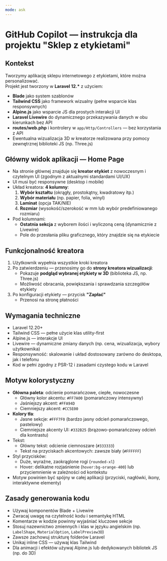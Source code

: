 ```yaml
---
mode: ask
---
```

# GitHub Copilot — instrukcja dla projektu "Sklep z etykietami"

## Kontekst
Tworzymy aplikację sklepu internetowego z etykietami, które można personalizować.  
Projekt jest tworzony w **Laravel 12.\*** z użyciem:
- **Blade** jako system szablonów
- **Tailwind CSS** jako framework wizualny (pełne wsparcie klas responsywnych)
- **Alpine.js** jako wsparcie JS dla prostych interakcji UI
- **Laravel Livewire** do dynamicznego przekazywania danych w obu kierunkach bez API
- **routes/web.php** i kontrolery w `app/Http/Controllers` — bez korzystania z API
- Ewentualna wizualizacja 3D w kreatorze realizowana przy pomocy zewnętrznej biblioteki JS (np. Three.js)

## Główny widok aplikacji — Home Page
- Na stronie głównej znajduje się **kreator etykiet** z nowoczesnym i czytelnym UI (zgodnym z aktualnymi standardami UI/UX)
- UI musi być responsywne (desktop i mobile)
- Układ kreatora: **4 kolumny**:
  1. **Wybór kształtu** (okrągły, prostokątny, kwadratowy itp.)
  2. **Wybór materiału** (np. papier, folia, winyl)
  3. **Laminat** (opcja TAK/NIE)
  4. **Rozmiar** (wysokość/szerokość w mm lub wybór predefiniowanego rozmiaru)
- Pod kolumnami:  
  - **Ostatnia sekcja** z wyborem ilości i wyliczoną ceną (dynamicznie z Livewire)  
  - Pole do przesłania pliku graficznego, który znajdzie się na etykiecie

## Funkcjonalność kreatora
1. Użytkownik wypełnia wszystkie kroki kreatora
2. Po zatwierdzeniu — przenosimy go do **strony kreatora wizualizacji**:
   - Pokazuje **podgląd wybranej etykiety w 3D** (biblioteka JS, np. Three.js)
   - Możliwość obracania, powiększania i sprawdzania szczegółów etykiety
3. Po konfiguracji etykiety — przycisk **"Zapłać"**
   - Przenosi na stronę płatności

## Wymagania techniczne
- Laravel 12.20+
- Tailwind CSS — pełne użycie klas utility-first
- Alpine.js — interakcje UI
- Livewire — dynamiczne zmiany danych (np. cena, wizualizacja, wybory użytkownika)
- Responsywność: skalowanie i układ dostosowany zarówno do desktopa, jak i telefonu
- Kod w pełni zgodny z PSR-12 i zasadami czystego kodu w Laravel

## Motyw kolorystyczny
- **Główna paleta**: odcienie pomarańczowe, ciepłe, nowoczesne  
  - Główny kolor akcentu: `#FF7A00` (pomarańczowy intensywny)
  - Jaśniejszy akcent: `#FFA94D`
  - Ciemniejszy akcent: `#CC5E00`
- **Kolory tła**:
  - Jasne sekcje: `#FFF7F0` (bardzo jasny odcień pomarańczowego, pastelowy)
  - Ciemniejsze akcenty UI: `#332B25` (brązowo-pomarańczowy odcień dla kontrastu)
- Tekst:
  - Główny tekst: odcienie ciemnoszare (`#333333`)
  - Tekst na przyciskach akcentowych: zawsze biały (`#FFFFFF`)
- Styl przycisków:
  - Duże, wyraźne, zaokrąglone rogi (`rounded-xl`)
  - Hover: delikatne rozjaśnienie (`hover:bg-orange-400`) lub przyciemnienie w zależności od kontekstu
- Motyw powinien być spójny w całej aplikacji (przyciski, nagłówki, ikony, interaktywne elementy)

## Zasady generowania kodu
- Używaj komponentów Blade + Livewire
- Zwracaj uwagę na czytelność kodu i semantykę HTML
- Komentarze w kodzie powinny wyjaśniać kluczowe sekcje
- Stosuj nazewnictwo zmiennych i klas w języku angielskim (np. `LabelShape`, `MaterialOption`, `LabelPreview3D`)
- Zawsze zachowuj strukturę folderów Laravel
- Unikaj inline CSS — używaj klas Tailwind
- Dla animacji i efektów używaj Alpine.js lub dedykowanych bibliotek JS (np. do 3D)
